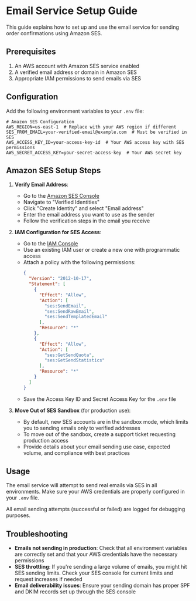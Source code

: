 # Email Service Setup Guide

This guide explains how to set up and use the email service for sending order
confirmations using Amazon SES.

## Prerequisites

1. An AWS account with Amazon SES service enabled
2. A verified email address or domain in Amazon SES
3. Appropriate IAM permissions to send emails via SES

## Configuration

Add the following environment variables to your `.env` file:

```
# Amazon SES Configuration
AWS_REGION=us-east-1  # Replace with your AWS region if different
SES_FROM_EMAIL=your-verified-email@example.com  # Must be verified in SES
AWS_ACCESS_KEY_ID=your-access-key-id  # Your AWS access key with SES permissions
AWS_SECRET_ACCESS_KEY=your-secret-access-key  # Your AWS secret key
```

## Amazon SES Setup Steps

1. **Verify Email Address**:
   - Go to the [Amazon SES Console](https://console.aws.amazon.com/ses/)
   - Navigate to "Verified Identities"
   - Click "Create Identity" and select "Email address"
   - Enter the email address you want to use as the sender
   - Follow the verification steps in the email you receive

2. **IAM Configuration for SES Access**:
   - Go to the [IAM Console](https://console.aws.amazon.com/iam/)
   - Use an existing IAM user or create a new one with programmatic access
   - Attach a policy with the following permissions:
     ```json
     {
       "Version": "2012-10-17",
       "Statement": [
         {
           "Effect": "Allow",
           "Action": [
             "ses:SendEmail",
             "ses:SendRawEmail",
             "ses:SendTemplatedEmail"
           ],
           "Resource": "*"
         },
         {
           "Effect": "Allow",
           "Action": [
             "ses:GetSendQuota",
             "ses:GetSendStatistics"
           ],
           "Resource": "*"
         }
       ]
     }
     ```
   - Save the Access Key ID and Secret Access Key for the `.env` file

3. **Move Out of SES Sandbox** (for production use):
   - By default, new SES accounts are in the sandbox mode, which limits you to
     sending emails only to verified addresses
   - To move out of the sandbox, create a support ticket requesting production
     access
   - Provide details about your email sending use case, expected volume, and
     compliance with best practices

## Usage

The email service will attempt to send real emails via SES in all environments.
Make sure your AWS credentials are properly configured in your `.env` file.

All email sending attempts (successful or failed) are logged for debugging
purposes.

## Troubleshooting

- **Emails not sending in production**: Check that all environment variables are
  correctly set and that your AWS credentials have the necessary permissions
- **SES throttling**: If you're sending a large volume of emails, you might hit
  SES sending limits. Check your SES console for current limits and request
  increases if needed
- **Email deliverability issues**: Ensure your sending domain has proper SPF and
  DKIM records set up through the SES console
